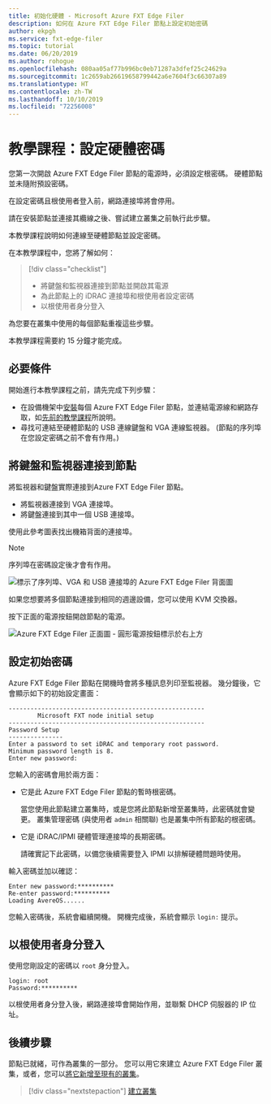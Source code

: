 ```yaml
---
title: 初始化硬體 - Microsoft Azure FXT Edge Filer
description: 如何在 Azure FXT Edge Filer 節點上設定初始密碼
author: ekpgh
ms.service: fxt-edge-filer
ms.topic: tutorial
ms.date: 06/20/2019
ms.author: rohogue
ms.openlocfilehash: 080aa05af77b996bc0eb71287a3dfef25c24629a
ms.sourcegitcommit: 1c2659ab26619658799442a6e7604f3c66307a89
ms.translationtype: HT
ms.contentlocale: zh-TW
ms.lasthandoff: 10/10/2019
ms.locfileid: "72256008"
---
```

# <a name="tutorial-set-hardware-passwords"></a>教學課程：設定硬體密碼

您第一次開啟 Azure FXT Edge Filer 節點的電源時，必須設定根密碼。 硬體節點並未隨附預設密碼。 

在設定密碼且根使用者登入前，網路連接埠將會停用。

請在安裝節點並連接其纜線之後、嘗試建立叢集之前執行此步驟。 

本教學課程說明如何連線至硬體節點並設定密碼。 

在本教學課程中，您將了解如何： 

> [!div class="checklist"]
> * 將鍵盤和監視器連接到節點並開啟其電源
> * 為此節點上的 iDRAC 連接埠和根使用者設定密碼
> * 以根使用者身分登入 

為您要在叢集中使用的每個節點重複這些步驟。 

本教學課程需要約 15 分鐘才能完成。 

## <a name="prerequisites"></a>必要條件

開始進行本教學課程之前，請先完成下列步驟： 

* 在設備機架中[安裝](fxt-install.md)每個 Azure FXT Edge Filer 節點，並連結電源線和網路存取，如[先前的教學課程](fxt-network-power.md)所說明。 
* 尋找可連結至硬體節點的 USB 連線鍵盤和 VGA 連線監視器。 (節點的序列埠在您設定密碼之前不會有作用。)

## <a name="connect-a-keyboard-and-monitor-to-the-node"></a>將鍵盤和監視器連接到節點

將監視器和鍵盤實際連接到Azure FXT Edge Filer 節點。 

* 將監視器連接到 VGA 連接埠。
* 將鍵盤連接到其中一個 USB 連接埠。 

使用此參考圖表找出機箱背面的連接埠。 

> [!NOTE]
> 序列埠在密碼設定後才會有作用。 

![標示了序列埠、VGA 和 USB 連接埠的 Azure FXT Edge Filer 背面圖](media/fxt-back-serial-vga-usb.png)

如果您想要將多個節點連接到相同的週邊設備，您可以使用 KVM 交換器。 

按下正面的電源按鈕開啟節點的電源。 

![Azure FXT Edge Filer 正面圖 - 圓形電源按鈕標示於右上方](media/fxt-front-annotated.png)

## <a name="set-initial-passwords"></a>設定初始密碼 

Azure FXT Edge Filer 節點在開機時會將多種訊息列印至監視器。 幾分鐘後，它會顯示如下的初始設定畫面：

```
------------------------------------------------------
        Microsoft FXT node initial setup
------------------------------------------------------
Password Setup
---------------
Enter a password to set iDRAC and temporary root password.
Minimum password length is 8.
Enter new password:
```

您輸入的密碼會用於兩方面： 

* 它是此 Azure FXT Edge Filer 節點的暫時根密碼。 

  當您使用此節點建立叢集時，或是您將此節點新增至叢集時，此密碼就會變更。 叢集管理密碼 (與使用者 ``admin`` 相關聯) 也是叢集中所有節點的根密碼。

* 它是 iDRAC/IPMI 硬體管理連接埠的長期密碼。

  請確實記下此密碼，以備您後續需要登入 IPMI 以排解硬體問題時使用。

輸入密碼並加以確認： 

```
Enter new password:**********
Re-enter password:**********
Loading AvereOS......
```

您輸入密碼後，系統會繼續開機。 開機完成後，系統會顯示 ``login:`` 提示。 

## <a name="sign-in-as-root"></a>以根使用者身分登入

使用您剛設定的密碼以 ``root`` 身分登入。 

```
login: root
Password:**********
```

以根使用者身分登入後，網路連接埠會開始作用，並聯繫 DHCP 伺服器的 IP 位址。 

## <a name="next-steps"></a>後續步驟

節點已就緒，可作為叢集的一部分。 您可以用它來建立 Azure FXT Edge Filer 叢集，或者，您可以[將它新增至現有的叢集](fxt-add-nodes.md)。 

> [!div class="nextstepaction"]
> [建立叢集](fxt-cluster-create.md)
